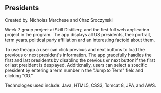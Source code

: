 ## Presidents

Created by: Nicholas Marchese and Chaz Sroczynski

Week 7 group project at Skill Distillery, and the first full web application project in the program. 
The app displays all US presidents, their portrait, term years, political party affiliation and an interesting factoid about them.

To use the app a user can click previous and next buttons to load the previous or next president's information.
The app gracefully handles the first and last presidents by disabling the previous or next button if the first or last president is
desplayed. Additionally, users can select a specific president by entering a term number in the "Jump to Term" field
and clicking "GO."

Technologies used include: Java, HTML5, CSS3, Tomcat 8, JPA, and AWS.
